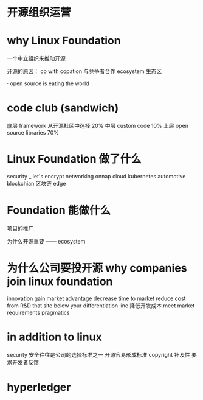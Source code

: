 # 开源组织运营 

# why Linux Foundation
一个中立组织来推动开源


开源的原因：
co with copation 与竞争者合作
ecosystem 生态区

· open source is eating the world

# code club (sandwich)

底层 framework 从开源社区中选择  20%
中层 custom code       10%
上层 open source libraries   70%

# Linux Foundation 做了什么

security _ let's encrypt 
networking onnap
cloud kubernetes
automotive 
blockchian 区块链
edge
# Foundation 能做什么
项目的推广

为什么开源重要 —— ecosystem


# 为什么公司要投开源 why companies join linux foundation

innovation
gain market advantage
decrease time to market
reduce cost from R&D that site below your differentiation line  降低开发成本
meet market requirements
pragmatics

# in addition to linux 
security 安全往往是公司的选择标准之一
开源容易形成标准
copyright  补及性 要求开发者反馈


# hyperledger

